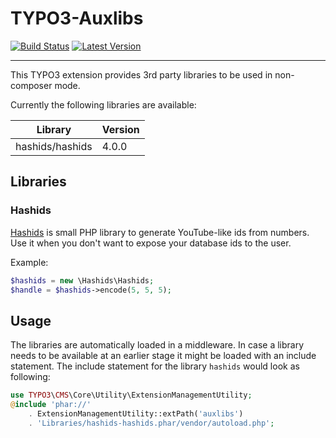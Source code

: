 # TYPO3-Auxlibs

[![Build Status](https://badgen.net/travis/buepro/typo3-auxlibs/master)](https://travis-ci.org/buepro/typo3-auxlibs)
[![Latest Version](https://badgen.net/packagist/v/buepro/typo3-auxlibs)](https://github.com/buepro/typo3-auxlibs/releases)

---

This TYPO3 extension provides 3rd party libraries to be used in non-composer mode.

Currently the following libraries are available:

| Library | Version |
| --- | --- |
| hashids/hashids | 4.0.0 |


## Libraries

### Hashids

[Hashids](http://hashids.org/php) is small PHP library to generate YouTube-like ids from numbers. 
Use it when you don't want to expose your database ids to the user.

Example:

```php
$hashids = new \Hashids\Hashids;
$handle = $hashids->encode(5, 5, 5);
```

## Usage

The libraries are automatically loaded in a middleware. In case a library needs to be available at an earlier stage it 
might be loaded with an include statement. The include statement for the library `hashids` would look as following:

```php
use TYPO3\CMS\Core\Utility\ExtensionManagementUtility;
@include 'phar://'
    . ExtensionManagementUtility::extPath('auxlibs')
    . 'Libraries/hashids-hashids.phar/vendor/autoload.php';
```

